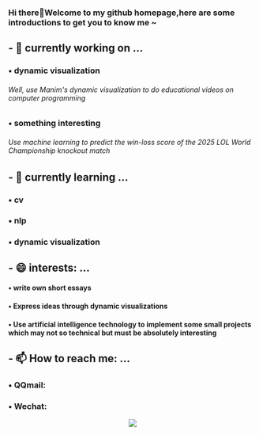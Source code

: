 ### Hi there👋Welcome to my github homepage,here are some introductions to get you to know me ~
## - 🔭 currently working on ...
### &bull; dynamic visualization
######     Well, use Manim's dynamic visualization to do educational videos on computer programming
### &bull; something interesting
######     Use machine learning to predict the win-loss score of the 2025 LOL World Championship knockout match
## - 🌱 currently learning ...
### &bull; cv
### &bull; nlp
### &bull; dynamic visualization
<!--## - 🤔 I’m looking for help with ...-->
## 
## - 😄 interests: ...
#### &bull; write own short essays
#### &bull; Express ideas through dynamic visualizations
#### &bull; Use artificial intelligence technology to implement some small projects which may not so technical but must be absolutely interesting 
## - 📫 How to reach me: ...
### &bull; QQmail:
### &bull; Wechat:


<p align="center">
<a href="https://fxxkpython.com">
  <img align="center" src="https://github-readme-stats.vercel.app/api?username=Guyudong1&hide=contribs"/>
</a>
</p>

